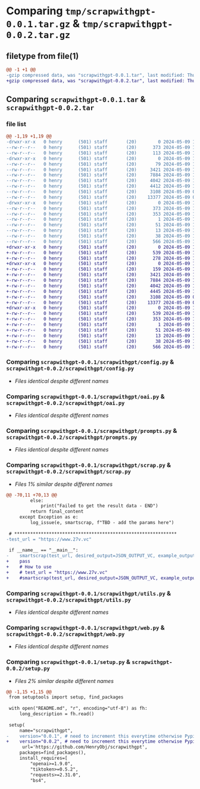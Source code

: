 # Comparing `tmp/scrapwithgpt-0.0.1.tar.gz` & `tmp/scrapwithgpt-0.0.2.tar.gz`

## filetype from file(1)

```diff
@@ -1 +1 @@
-gzip compressed data, was "scrapwithgpt-0.0.1.tar", last modified: Thu May  9 12:00:33 2024, max compression
+gzip compressed data, was "scrapwithgpt-0.0.2.tar", last modified: Thu May  9 12:32:38 2024, max compression
```

## Comparing `scrapwithgpt-0.0.1.tar` & `scrapwithgpt-0.0.2.tar`

### file list

```diff
@@ -1,19 +1,19 @@
-drwxr-xr-x   0 henry      (501) staff       (20)        0 2024-05-09 12:00:33.087891 scrapwithgpt-0.0.1/
--rw-r--r--   0 henry      (501) staff       (20)      373 2024-05-09 12:00:33.087678 scrapwithgpt-0.0.1/PKG-INFO
--rw-r--r--   0 henry      (501) staff       (20)      113 2024-05-09 11:54:19.000000 scrapwithgpt-0.0.1/README.md
-drwxr-xr-x   0 henry      (501) staff       (20)        0 2024-05-09 12:00:33.086700 scrapwithgpt-0.0.1/scrapwithgpt/
--rw-r--r--   0 henry      (501) staff       (20)       79 2024-05-09 11:58:44.000000 scrapwithgpt-0.0.1/scrapwithgpt/__init__.py
--rw-r--r--   0 henry      (501) staff       (20)     3421 2024-05-09 11:06:44.000000 scrapwithgpt-0.0.1/scrapwithgpt/config.py
--rw-r--r--   0 henry      (501) staff       (20)     7884 2024-05-09 11:07:59.000000 scrapwithgpt-0.0.1/scrapwithgpt/oai.py
--rw-r--r--   0 henry      (501) staff       (20)     4042 2024-05-09 11:41:45.000000 scrapwithgpt-0.0.1/scrapwithgpt/prompts.py
--rw-r--r--   0 henry      (501) staff       (20)     4412 2024-05-09 11:58:41.000000 scrapwithgpt-0.0.1/scrapwithgpt/scrap.py
--rw-r--r--   0 henry      (501) staff       (20)     3108 2024-05-09 09:34:18.000000 scrapwithgpt-0.0.1/scrapwithgpt/utils.py
--rw-r--r--   0 henry      (501) staff       (20)    13377 2024-05-09 06:39:55.000000 scrapwithgpt-0.0.1/scrapwithgpt/web.py
-drwxr-xr-x   0 henry      (501) staff       (20)        0 2024-05-09 12:00:33.087469 scrapwithgpt-0.0.1/scrapwithgpt.egg-info/
--rw-r--r--   0 henry      (501) staff       (20)      373 2024-05-09 12:00:33.000000 scrapwithgpt-0.0.1/scrapwithgpt.egg-info/PKG-INFO
--rw-r--r--   0 henry      (501) staff       (20)      353 2024-05-09 12:00:33.000000 scrapwithgpt-0.0.1/scrapwithgpt.egg-info/SOURCES.txt
--rw-r--r--   0 henry      (501) staff       (20)        1 2024-05-09 12:00:33.000000 scrapwithgpt-0.0.1/scrapwithgpt.egg-info/dependency_links.txt
--rw-r--r--   0 henry      (501) staff       (20)       51 2024-05-09 12:00:33.000000 scrapwithgpt-0.0.1/scrapwithgpt.egg-info/requires.txt
--rw-r--r--   0 henry      (501) staff       (20)       13 2024-05-09 12:00:33.000000 scrapwithgpt-0.0.1/scrapwithgpt.egg-info/top_level.txt
--rw-r--r--   0 henry      (501) staff       (20)       38 2024-05-09 12:00:33.087935 scrapwithgpt-0.0.1/setup.cfg
--rw-r--r--   0 henry      (501) staff       (20)      566 2024-05-09 11:54:24.000000 scrapwithgpt-0.0.1/setup.py
+drwxr-xr-x   0 henry      (501) staff       (20)        0 2024-05-09 12:32:38.706328 scrapwithgpt-0.0.2/
+-rw-r--r--   0 henry      (501) staff       (20)      539 2024-05-09 12:32:38.706094 scrapwithgpt-0.0.2/PKG-INFO
+-rw-r--r--   0 henry      (501) staff       (20)      278 2024-05-09 12:31:59.000000 scrapwithgpt-0.0.2/README.md
+drwxr-xr-x   0 henry      (501) staff       (20)        0 2024-05-09 12:32:38.705121 scrapwithgpt-0.0.2/scrapwithgpt/
+-rw-r--r--   0 henry      (501) staff       (20)      159 2024-05-09 12:31:09.000000 scrapwithgpt-0.0.2/scrapwithgpt/__init__.py
+-rw-r--r--   0 henry      (501) staff       (20)     3421 2024-05-09 11:06:44.000000 scrapwithgpt-0.0.2/scrapwithgpt/config.py
+-rw-r--r--   0 henry      (501) staff       (20)     7884 2024-05-09 11:07:59.000000 scrapwithgpt-0.0.2/scrapwithgpt/oai.py
+-rw-r--r--   0 henry      (501) staff       (20)     4042 2024-05-09 11:41:45.000000 scrapwithgpt-0.0.2/scrapwithgpt/prompts.py
+-rw-r--r--   0 henry      (501) staff       (20)     4445 2024-05-09 12:32:25.000000 scrapwithgpt-0.0.2/scrapwithgpt/scrap.py
+-rw-r--r--   0 henry      (501) staff       (20)     3108 2024-05-09 09:34:18.000000 scrapwithgpt-0.0.2/scrapwithgpt/utils.py
+-rw-r--r--   0 henry      (501) staff       (20)    13377 2024-05-09 06:39:55.000000 scrapwithgpt-0.0.2/scrapwithgpt/web.py
+drwxr-xr-x   0 henry      (501) staff       (20)        0 2024-05-09 12:32:38.705882 scrapwithgpt-0.0.2/scrapwithgpt.egg-info/
+-rw-r--r--   0 henry      (501) staff       (20)      539 2024-05-09 12:32:38.000000 scrapwithgpt-0.0.2/scrapwithgpt.egg-info/PKG-INFO
+-rw-r--r--   0 henry      (501) staff       (20)      353 2024-05-09 12:32:38.000000 scrapwithgpt-0.0.2/scrapwithgpt.egg-info/SOURCES.txt
+-rw-r--r--   0 henry      (501) staff       (20)        1 2024-05-09 12:32:38.000000 scrapwithgpt-0.0.2/scrapwithgpt.egg-info/dependency_links.txt
+-rw-r--r--   0 henry      (501) staff       (20)       51 2024-05-09 12:32:38.000000 scrapwithgpt-0.0.2/scrapwithgpt.egg-info/requires.txt
+-rw-r--r--   0 henry      (501) staff       (20)       13 2024-05-09 12:32:38.000000 scrapwithgpt-0.0.2/scrapwithgpt.egg-info/top_level.txt
+-rw-r--r--   0 henry      (501) staff       (20)       38 2024-05-09 12:32:38.706369 scrapwithgpt-0.0.2/setup.cfg
+-rw-r--r--   0 henry      (501) staff       (20)      566 2024-05-09 12:30:13.000000 scrapwithgpt-0.0.2/setup.py
```

### Comparing `scrapwithgpt-0.0.1/scrapwithgpt/config.py` & `scrapwithgpt-0.0.2/scrapwithgpt/config.py`

 * *Files identical despite different names*

### Comparing `scrapwithgpt-0.0.1/scrapwithgpt/oai.py` & `scrapwithgpt-0.0.2/scrapwithgpt/oai.py`

 * *Files identical despite different names*

### Comparing `scrapwithgpt-0.0.1/scrapwithgpt/prompts.py` & `scrapwithgpt-0.0.2/scrapwithgpt/prompts.py`

 * *Files identical despite different names*

### Comparing `scrapwithgpt-0.0.1/scrapwithgpt/scrap.py` & `scrapwithgpt-0.0.2/scrapwithgpt/scrap.py`

 * *Files 1% similar despite different names*

```diff
@@ -70,11 +70,13 @@
         else:
             print("Failed to get the result data - END")
         return final_content
     except Exception as e:
         log_issue(e, smartscrap, f"TBD - add the params here")
 
 # *************************************************************
-test_url = "https://www.27v.vc"
 
 if __name__ == "__main__":
-    smartscrap(test_url, desired_output=JSON_OUTPUT_VC, example_output=JSON_EXAMPLE_VC, filtering_criteria=DEFAULT_FILTERING_CRITERIA, verbose=True)
+    pass
+    # How to use
+    # test_url = "https://www.27v.vc"
+    #smartscrap(test_url, desired_output=JSON_OUTPUT_VC, example_output=JSON_EXAMPLE_VC, filtering_criteria=DEFAULT_FILTERING_CRITERIA, verbose=True)
```

### Comparing `scrapwithgpt-0.0.1/scrapwithgpt/utils.py` & `scrapwithgpt-0.0.2/scrapwithgpt/utils.py`

 * *Files identical despite different names*

### Comparing `scrapwithgpt-0.0.1/scrapwithgpt/web.py` & `scrapwithgpt-0.0.2/scrapwithgpt/web.py`

 * *Files identical despite different names*

### Comparing `scrapwithgpt-0.0.1/setup.py` & `scrapwithgpt-0.0.2/setup.py`

 * *Files 2% similar despite different names*

```diff
@@ -1,15 +1,15 @@
 from setuptools import setup, find_packages
 
 with open("README.md", "r", encoding="utf-8") as fh:
     long_description = fh.read()
 
 setup(
     name="scrapwithgpt",
-    version="0.0.1", # need to increment this everytime otherwise Pypi will not accept the new version
+    version="0.0.2", # need to increment this everytime otherwise Pypi will not accept the new version
      url='https://github.com/HenryObj/scrapwithgpt',
     packages=find_packages(),
     install_requires=[
         "openai>=1.9.0",
         "tiktoken>=0.5.2",
         "requests>=2.31.0",
         "bs4",
```


